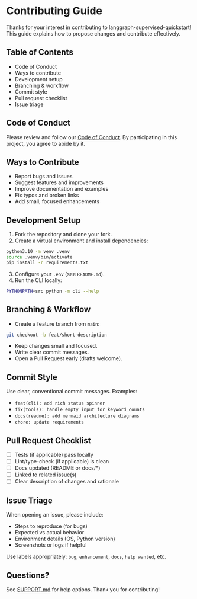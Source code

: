 # Contributing Guide

Thanks for your interest in contributing to langgraph-supervised-quickstart! This guide explains how to propose changes and contribute effectively.

## Table of Contents
- Code of Conduct
- Ways to contribute
- Development setup
- Branching & workflow
- Commit style
- Pull request checklist
- Issue triage

## Code of Conduct

Please review and follow our [Code of Conduct](CODE_OF_CONDUCT.md). By participating in this project, you agree to abide by it.

## Ways to Contribute

- Report bugs and issues
- Suggest features and improvements
- Improve documentation and examples
- Fix typos and broken links
- Add small, focused enhancements

## Development Setup

1. Fork the repository and clone your fork.
2. Create a virtual environment and install dependencies:

```bash
python3.10 -m venv .venv
source .venv/bin/activate
pip install -r requirements.txt
```

3. Configure your `.env` (see `README.md`).
4. Run the CLI locally:

```bash
PYTHONPATH=src python -m cli --help
```

## Branching & Workflow

- Create a feature branch from `main`:

```bash
git checkout -b feat/short-description
```

- Keep changes small and focused.
- Write clear commit messages.
- Open a Pull Request early (drafts welcome).

## Commit Style

Use clear, conventional commit messages. Examples:

- `feat(cli): add rich status spinner`
- `fix(tools): handle empty input for keyword_counts`
- `docs(readme): add mermaid architecture diagrams`
- `chore: update requirements`

## Pull Request Checklist

- [ ] Tests (if applicable) pass locally
- [ ] Lint/type-check (if applicable) is clean
- [ ] Docs updated (README or docs/*)
- [ ] Linked to related issue(s)
- [ ] Clear description of changes and rationale

## Issue Triage

When opening an issue, please include:

- Steps to reproduce (for bugs)
- Expected vs actual behavior
- Environment details (OS, Python version)
- Screenshots or logs if helpful

Use labels appropriately: `bug`, `enhancement`, `docs`, `help wanted`, etc.

## Questions?

See [SUPPORT.md](SUPPORT.md) for help options. Thank you for contributing!
